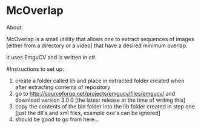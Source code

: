 # McOverlap

About:

McOverlap is a small utiility that allows one to extract sequences of images [either from a directory or a video] that have a desired minimum overlap.

It uses EmguCV and is written in c#.

#Instructions to set up:

1. create a folder called lib and place in extracted folder created when after extracting contents of repository
2. go to http://sourceforge.net/projects/emgucv/files/emgucv/ and download version 3.0.0 [the latest release at the time of writing this]
3. copy the contents of the bin folder into the lib folder created in step one [just the dll's and xml files, example exe's can be ignored]
4. should be good to go from here...
